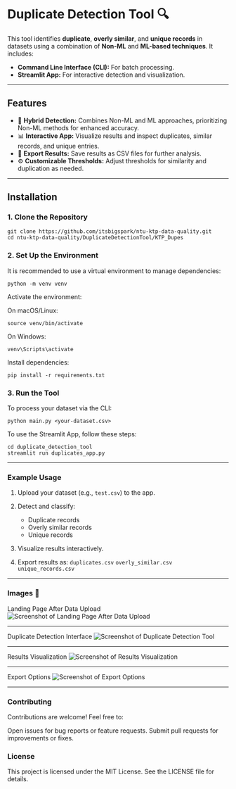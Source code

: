# Duplicate Detection Tool 🔍

This tool identifies **duplicate**, **overly similar**, and **unique records** in datasets using a combination of **Non-ML** and **ML-based techniques**. It includes:
- **Command Line Interface (CLI):** For batch processing.
- **Streamlit App:** For interactive detection and visualization.

---

## Features

- 🔗 **Hybrid Detection:** Combines Non-ML and ML approaches, prioritizing Non-ML methods for enhanced accuracy.
- 📊 **Interactive App:** Visualize results and inspect duplicates, similar records, and unique entries.
- 📂 **Export Results:** Save results as CSV files for further analysis.
- ⚙️ **Customizable Thresholds:** Adjust thresholds for similarity and duplication as needed.

---

## Installation

### 1. Clone the Repository

```
git clone https://github.com/itsbigspark/ntu-ktp-data-quality.git
cd ntu-ktp-data-quality/DuplicateDetectionTool/KTP_Dupes
```

### 2. Set Up the Environment
It is recommended to use a virtual environment to manage dependencies:
```
python -m venv venv
```

Activate the environment:

On macOS/Linux:
```
source venv/bin/activate
```

On Windows:
```
venv\Scripts\activate
```

Install dependencies:
```
pip install -r requirements.txt
```


### 3. Run the Tool

To process your dataset via the CLI:
```
python main.py <your-dataset.csv>
```

To use the Streamlit App, follow these steps:
```
cd duplicate_detection_tool
streamlit run duplicates_app.py
```
---

### Example Usage
1. Upload your dataset (e.g., ```test.csv```) to the app.

2. Detect and classify:
   - Duplicate records
   - Overly similar records
   - Unique records

3. Visualize results interactively.
   
4. Export results as:
```duplicates.csv```
```overly_similar.csv```
```unique_records.csv```

---


### Images 📸
Landing Page After Data Upload
![Screenshot of Landing Page After Data Upload](Screenshots/Screenshot%202025-01-10%20at%2014.10.30.png)

---


Duplicate Detection Interface
![Screenshot of Duplicate Detection Tool](Screenshots/Screenshot%202025-01-10%20at%2014.10.53.png)

---



Results Visualization
![Screenshot of Results Visualization](Screenshots/Screenshot%202025-01-10%20at%2014.12.41.png)

---


Export Options
![Screenshot of Export Options](Screenshots/Screenshot%202025-01-10%20at%2014.12.49.png)

---


### Contributing
Contributions are welcome! Feel free to:

Open issues for bug reports or feature requests.
Submit pull requests for improvements or fixes.

### License
This project is licensed under the MIT License. See the LICENSE file for details.



